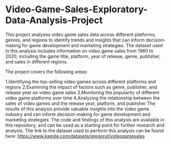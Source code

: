# Video-Game-Sales-Exploratory-Data-Analysis-Project
This project analyzes video game sales data across different platforms, genres, and regions to identify trends and insights that can inform decision-making for game development and marketing strategies. The dataset used in this analysis includes information on video game sales from 1980 to 2020, including the game title, platform, year of release, genre, publisher, and sales in different regions.

The project covers the following areas:

1.Identifying the top-selling video games across different platforms and regions
2.Examining the impact of factors such as genre, publisher, and release year on video game sales
3.Monitoring the popularity of different video game platforms over time
4.Analyzing the relationship between the sales of video games and the release year, platform, and publisher
The results of this analysis provide valuable insights into the video game industry and can inform decision-making for game development and marketing strategies. The code and findings of this analysis are available in this repository, and can be used as a starting point for further research and analysis.
The link to the dataset used to perform this analysis can be found here: https://www.kaggle.com/datasets/gregorut/videogamesales
